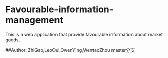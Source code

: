# Favourable-information-management
   This is a web application that provide favourable information about market goods.


##Author: ZhiGao,LeoCui,OwenYing,WentaoZhou
master分支

